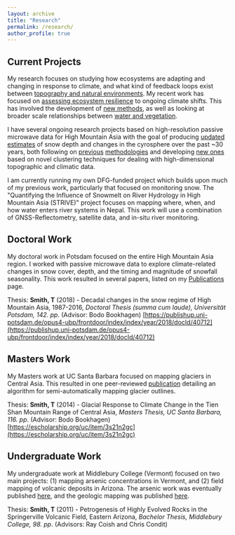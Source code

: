 ```yaml
---
layout: archive
title: "Research"
permalink: /research/
author_profile: true
---
```


## Current Projects

My research focuses on studying how ecosystems are adapting and changing in response to climate, and what kind of feedback loops exist between [topography and natural environments](https://doi.org/10.1029/2020JF005692). My recent work has focused on [assessing ecosystem resilience](https://www.nature.com/articles/s41558-022-01352-2) to ongoing climate shifts. This has involved the development of [new methods](https://doi.org/10.5194/esd-2022-41), as well as looking at broader scale relationships between [water and vegetation](https://doi.org/10.1038/s41467-023-36207-7). 

I have several ongoing research projects based on high-resolution passive microwave data for High Mountain Asia with the goal of producing [updated estimates](https://doi.org/10.3389/feart.2020.559175) of snow depth and changes in the cyrosphere over the past ~30 years, both following on [previous](https://doi.org/10.1126/sciadv.1701550) [methodologies](https://doi.org/10.1126/sciadv.1701550) and developing [new ones](https://doi.org/10.1016/j.scitotenv.2021.147363) based on novel clustering techniques for dealing with high-dimensional topographic and climatic data.

I am currently running my own DFG-funded project which builds upon much of my previous work, particularly that focused on monitoring snow. The "Quantifying the Influence of Snowmelt on River Hydrology in High Mountain Asia (STRIVE)" project focuses on mapping where, when, and how water enters river systems in Nepal. This work will use a combination of GNSS-Reflectometry, satellite data, and in-situ river monitoring. 

## Doctoral Work

My doctoral work in Potsdam focused on the entire High Mountain Asia region. I worked with passive microwave data to explore climate-related changes in snow cover, depth, and the timing and magnitude of snowfall seasonality. This work resulted in several papers, listed on my [Publications](https://tasmi.github.io/publications/) page. 

Thesis: **Smith, T** (2018) - Decadal changes in the snow regime of High Mountain Asia, 1987-2016, _Doctoral Thesis (summa cum laude), Universität Potsdam, 142. pp_. (Advisor: Bodo Bookhagen) [https://publishup.uni-potsdam.de/opus4-ubp/frontdoor/index/index/year/2018/docId/40712](https://publishup.uni-potsdam.de/opus4-ubp/frontdoor/index/index/year/2018/docId/40712)

## Masters Work

My Masters work at UC Santa Barbara focused on mapping glaciers in Central Asia. This resulted in one peer-reviewed [publication](https://doi.org/10.5194/tc-9-1747-2015) detailing an algorithm for semi-automatically mapping glacier outlines.

Thesis: **Smith, T** (2014) - Glacial Response to Climate Change in the Tien Shan Mountain Range of Central Asia, _Masters Thesis, UC Santa Barbara, 116. pp_. (Advisor: Bodo Bookhagen) [https://escholarship.org/uc/item/3s21n2gc](https://escholarship.org/uc/item/3s21n2gc)

## Undergraduate Work

My undergraduate work at Middlebury College (Vermont) focused on two main projects: (1) mapping arsenic concentrations in Vermont, and (2) field mapping of volcanic deposits in Arizona. The arsenic work was eventually published [here](https://www.sciencedirect.com/science/article/pii/S0883292711000059?via%3Dihub), and the geologic mapping was published [here](https://www.sciencedirect.com/science/article/abs/pii/S0377027318301975). 

Thesis: **Smith, T** (2011) - Petrogenesis of Highly Evolved Rocks in the Springerville Volcanic Field, Eastern Arizona, _Bachelor Thesis, Middlebury College, 98. pp_. (Advisors: Ray Coish and Chris Condit)
